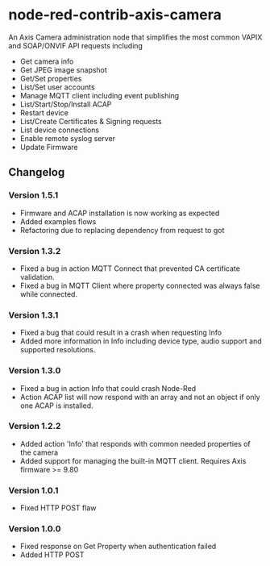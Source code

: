 # node-red-contrib-axis-camera
An Axis Camera administration node that simplifies the most common VAPIX and SOAP/ONVIF API requests including
* Get camera info
* Get JPEG image snapshot
* Get/Set properties
* List/Set user accounts
* Manage MQTT client including event publishing
* List/Start/Stop/Install ACAP
* Restart device
* List/Create Certificates & Signing requests
* List device connections
* Enable remote syslog server
* Update Firmware

## Changelog

### Version 1.5.1
* Firmware and ACAP installation is now working as expected
* Added examples flows
* Refactoring due to replacing dependency from request to got

### Version 1.3.2
* Fixed a bug in action MQTT Connect that prevented CA certificate validation.
* Fixed a bug in MQTT Client where property connected was always false while connected.

### Version 1.3.1
* Fixed a bug that could result in a crash when requesting Info
* Added more information in Info including device type, audio support and supported resolutions.

### Version 1.3.0
* Fixed a bug in action Info that could crash Node-Red
* Action ACAP list will now respond with an array and not an object if only one ACAP is installed.

### Version 1.2.2
* Added action 'Info' that responds with common needed properties of the camera
* Added support for managing the built-in MQTT client.  Requires Axis firmware >= 9.80

### Version 1.0.1
* Fixed HTTP POST flaw

### Version 1.0.0
* Fixed response on Get Property when authentication failed
* Added HTTP POST


